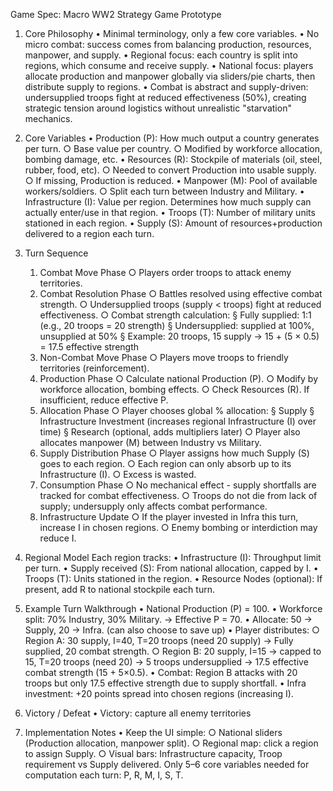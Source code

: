 Game Spec: Macro WW2 Strategy Game Prototype
1. Core Philosophy
	• Minimal terminology, only a few core variables.
	• No micro combat: success comes from balancing production, resources, manpower, and supply.
	• Regional focus: each country is split into regions, which consume and receive supply.
	• National focus: players allocate production and manpower globally via sliders/pie charts, then distribute supply to regions.
	• Combat is abstract and supply-driven: undersupplied troops fight at reduced effectiveness (50%), creating strategic tension around logistics without unrealistic "starvation" mechanics.

2. Core Variables
	• Production (P): How much output a country generates per turn.
		○ Base value per country.
		○ Modified by workforce allocation, bombing damage, etc.
	• Resources (R): Stockpile of materials (oil, steel, rubber, food, etc).
		○ Needed to convert Production into usable supply.
		○ If missing, Production is reduced.
	• Manpower (M): Pool of available workers/soldiers.
		○ Split each turn between Industry and Military.
	• Infrastructure (I): Value per region. Determines how much supply can actually enter/use in that region.
	• Troops (T): Number of military units stationed in each region.
	• Supply (S): Amount of resources+production delivered to a region each turn.

3. Turn Sequence
	1. Combat Move Phase
		○ Players order troops to attack enemy territories.
	2. Combat Resolution Phase
		○ Battles resolved using effective combat strength.
		○ Undersupplied troops (supply < troops) fight at reduced effectiveness.
		○ Combat strength calculation:
			§ Fully supplied: 1:1 (e.g., 20 troops = 20 strength)
			§ Undersupplied: supplied at 100%, unsupplied at 50%
			§ Example: 20 troops, 15 supply → 15 + (5 × 0.5) = 17.5 effective strength
	3. Non-Combat Move Phase
		○ Players move troops to friendly territories (reinforcement).
	4. Production Phase
		○ Calculate national Production (P).
		○ Modify by workforce allocation, bombing effects.
		○ Check Resources (R). If insufficient, reduce effective P.
	5. Allocation Phase
		○ Player chooses global % allocation:
			§ Supply
			§ Infrastructure Investment (increases regional Infrastructure (I) over time)
			§ Research (optional, adds multipliers later)
		○ Player also allocates manpower (M) between Industry vs Military.
	6. Supply Distribution Phase
		○ Player assigns how much Supply (S) goes to each region.
		○ Each region can only absorb up to its Infrastructure (I).
		○ Excess is wasted.
	7. Consumption Phase
		○ No mechanical effect - supply shortfalls are tracked for combat effectiveness.
		○ Troops do not die from lack of supply; undersupply only affects combat performance.
	8. Infrastructure Update
		○ If the player invested in Infra this turn, increase I in chosen regions.
		○ Enemy bombing or interdiction may reduce I.

4. Regional Model
Each region tracks:
	• Infrastructure (I): Throughput limit per turn.
	• Supply received (S): From national allocation, capped by I.
	• Troops (T): Units stationed in the region.
	• Resource Nodes (optional): If present, add R to national stockpile each turn.

5. Example Turn Walkthrough
	• National Production (P) = 100.
	• Workforce split: 70% Industry, 30% Military. → Effective P = 70.
	• Allocate: 50 → Supply, 20 → Infra. (can also choose to save up)
	• Player distributes:
		○ Region A: 30 supply, I=40, T=20 troops (need 20 supply) → Fully supplied, 20 combat strength.
		○ Region B: 20 supply, I=15 → capped to 15, T=20 troops (need 20) → 5 troops undersupplied → 17.5 effective combat strength (15 + 5×0.5).
	• Combat: Region B attacks with 20 troops but only 17.5 effective strength due to supply shortfall.
	• Infra investment: +20 points spread into chosen regions (increasing I).

6. Victory / Defeat
	• Victory: capture all enemy territories

7. Implementation Notes
	• Keep the UI simple:
		○ National sliders (Production allocation, manpower split).
		○ Regional map: click a region to assign Supply.
		○ Visual bars: Infrastructure capacity, Troop requirement vs Supply delivered.
Only 5–6 core variables needed for computation each turn: P, R, M, I, S, T.